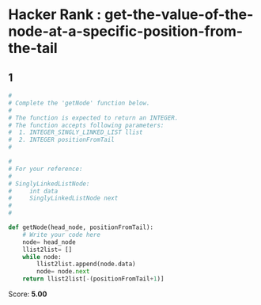 # Hacker Rank : get-the-value-of-the-node-at-a-specific-position-from-the-tail

## 1

```py
#
# Complete the 'getNode' function below.
#
# The function is expected to return an INTEGER.
# The function accepts following parameters:
#  1. INTEGER_SINGLY_LINKED_LIST llist
#  2. INTEGER positionFromTail
#

#
# For your reference:
#
# SinglyLinkedListNode:
#     int data
#     SinglyLinkedListNode next
#
#

def getNode(head_node, positionFromTail):
    # Write your code here
    node= head_node
    llist2list= []
    while node:
        llist2list.append(node.data)
        node= node.next
    return llist2list[-(positionFromTail+1)]

```

Score: **5.00**
